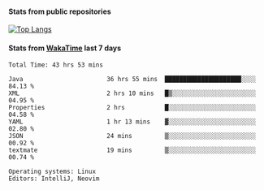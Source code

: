 #### Stats from public repositories

[![Top Langs](https://github-readme-stats.vercel.app/api/top-langs/?username=hyoghurt&layout=compact&exclude_repo=multiserver,docker_compose&langs_count=6)](https://github.com/anuraghazra/github-readme-stats)

#### Stats from [WakaTime](https://wakatime.com/@hyoghurt) last 7 days
<!--START_SECTION:waka-->

```text
Total Time: 43 hrs 53 mins

Java                       36 hrs 55 mins  █████████████████████░░░░   84.13 %
XML                        2 hrs 10 mins   █▒░░░░░░░░░░░░░░░░░░░░░░░   04.95 %
Properties                 2 hrs           █░░░░░░░░░░░░░░░░░░░░░░░░   04.58 %
YAML                       1 hr 13 mins    ▓░░░░░░░░░░░░░░░░░░░░░░░░   02.80 %
JSON                       24 mins         ▒░░░░░░░░░░░░░░░░░░░░░░░░   00.92 %
textmate                   19 mins         ▒░░░░░░░░░░░░░░░░░░░░░░░░   00.74 %

Operating systems: Linux
Editors: IntelliJ, Neovim
```

<!--END_SECTION:waka-->
